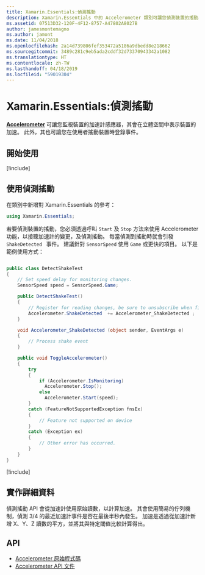```yaml
---
title: Xamarin.Essentials:偵測搖動
description: Xamarin.Essentials 中的 Accelerometer 類別可讓您偵測裝置的搖動。
ms.assetid: 07513D32-120F-4F12-8757-A47802A8027B
author: jamesmontemagno
ms.author: jamont
ms.date: 11/04/2018
ms.openlocfilehash: 2a14d739806fef353472a5186a9dbedd8e218662
ms.sourcegitcommit: 3489c281c9eb5ada2cddf32d73370943342a1082
ms.translationtype: HT
ms.contentlocale: zh-TW
ms.lasthandoff: 04/18/2019
ms.locfileid: "59019304"
---
```

# <a name="xamarinessentials-detect-shake"></a>Xamarin.Essentials:偵測搖動

**[Accelerometer](accelerometer.md)** 可讓您監視裝置的加速計感應器，其會在立體空間中表示裝置的加速。 此外，其也可讓您在使用者搖動裝置時登錄事件。

## <a name="get-started"></a>開始使用

[!include[](~/essentials/includes/get-started.md)]

## <a name="using-detect-shake"></a>使用偵測搖動

在類別中新增對 Xamarin.Essentials 的參考：

```csharp
using Xamarin.Essentials;
```

若要偵測裝置的搖動，您必須透過呼叫 `Start` 及 `Stop` 方法來使用 Accelerometer 功能，以接聽加速計的變更，及偵測搖動。 每當偵測到搖動時就會引發 `ShakeDetected ` 事件。 建議針對 `SensorSpeed` 使用 `Game` 或更快的項目。 以下是範例使用方式：

```csharp

public class DetectShakeTest
{
    // Set speed delay for monitoring changes.
    SensorSpeed speed = SensorSpeed.Game;

    public DetectShakeTest()
    {
        // Register for reading changes, be sure to unsubscribe when finished
        Accelerometer.ShakeDetected  += Accelerometer_ShakeDetected ;
    }

    void Accelerometer_ShakeDetected (object sender, EventArgs e)
    {
        // Process shake event
    }

    public void ToggleAccelerometer()
    {
        try
        {
            if (Accelerometer.IsMonitoring)
              Accelerometer.Stop();
            else
              Accelerometer.Start(speed);
        }
        catch (FeatureNotSupportedException fnsEx)
        {
            // Feature not supported on device
        }
        catch (Exception ex)
        {
            // Other error has occurred.
        }
    }
}
```

[!include[](~/essentials/includes/sensor-speed.md)]

## <a name="implementation-details"></a>實作詳細資料

偵測搖動 API 會從加速計使用原始讀數，以計算加速。 其會使用簡易的佇列機制，偵測 3/4 的最近加速計事件是否在最後半秒內發生。 加速是透過從加速計新增 X、Y、Z 讀數的平方，並將其與特定閾值比較計算得出。

## <a name="api"></a>API

- [Accelerometer 原始程式碼](https://github.com/xamarin/Essentials/tree/master/Xamarin.Essentials/Accelerometer)
- [Accelerometer API 文件](xref:Xamarin.Essentials.Accelerometer)
